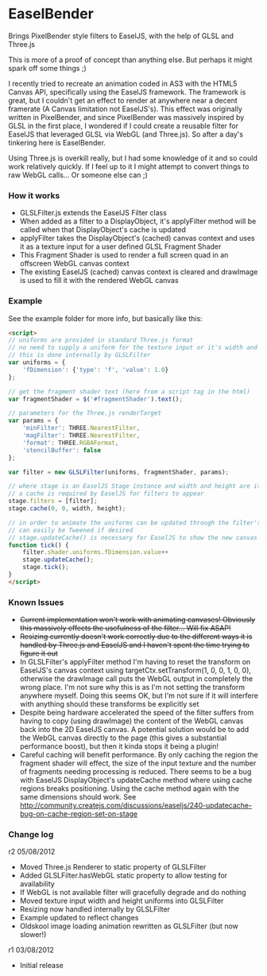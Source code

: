 EaselBender
===========

Brings PixelBender style filters to EaselJS, with the help of GLSL and Three.js

This is more of a proof of concept than anything else. But perhaps it might
spark off some things ;)

I recently tried to recreate an animation coded in AS3 with the HTML5 Canvas API,
specifically using the EaselJS framework. The framework is great, but I couldn't
get an effect to render at anywhere near a decent framerate (A Canvas limitation
not EaselJS's). This effect was originally written in PixelBender, and since
PixelBender was massively inspired by GLSL in the first place, I wondered if I
could create a reusable filter for EaselJS that leveraged GLSL via WebGL (and
Three.js). So after a day's tinkering here is EaselBender.

Using Three.js is overkill really, but I had some knowledge of it and so could work
relatively quickly. If I feel up to it I might attempt to convert things to raw
WebGL calls... Or someone else can ;)

### How it works ###

- GLSLFilter.js extends the EaselJS Filter class
- When added as a filter to a DisplayObject, it's applyFilter method will be called
when that DisplayObject's cache is updated
- applyFilter takes the DisplayObject's (cached) canvas context and uses it as a
texture input for a user defined GLSL Fragment Shader
- This Fragment Shader is used to render a full screen quad in an offscreen
WebGL canvas context
- The existing EaselJS (cached) canvas context is cleared and drawImage is used
to fill it with the rendered WebGL canvas

### Example ###

See the example folder for more info, but basically like this:

```html
<script>
// uniforms are provided in standard Three.js format
// no need to supply a uniform for the texture input or it's width and height
// this is done internally by GLSLFilter
var uniforms = {
	'fDimension': {'type': 'f', 'value': 1.0}
};

// get the fragment shader text (here from a script tag in the html)
var fragmentShader = $('#fragmentShader').text();

// parameters for the Three.js renderTarget
var params = {
	'minFilter': THREE.NearestFilter,
	'magFilter': THREE.NearestFilter,
	'format': THREE.RGBAFormat,
	'stencilBuffer': false
};

var filter = new GLSLFilter(uniforms, fragmentShader, params);

// where stage is an EaselJS Stage instance and width and height are it's dimensions
// a cache is required by EaselJS for filters to appear
stage.filters = [filter];
stage.cache(0, 0, width, height);

// in order to animate the uniforms can be updated through the filter's shader property
// can easily be Tweened if desired
// stage.updateCache() is necessary for EaselJS to show the new canvas as is stage.tick()
function tick() {
	filter.shader.uniforms.fDimension.value++
	stage.updateCache();
	stage.tick();
}
</script>
```

### Known Issues ###

- <del>Current implementation won't work with animating canvases! Obviously this
massively effects the usefulness of the filter... Will fix ASAP!</del>
- <del>Resizing currently doesn't work correctly due to the different ways it is handled
by Three.js and EaselJS and I haven't spent the time trying to figure it out</del>
- In GLSLFilter's applyFilter method I'm having to reset the transform on EaselJS's
canvas context using targetCtx.setTransform(1, 0, 0, 1, 0, 0), otherwise the drawImage
call puts the WebGL output in completely the wrong place. I'm not sure why this
is as I'm not setting the transform anywhere myself. Doing this seems OK, but I'm
not sure if it will interfere with anything should these transforms be explicitly
set
- Despite being hardware accelerated the speed of the filter suffers from having
to copy (using drawImage) the content of the WebGL canvas back into the 2D EaselJS
canvas. A potential solution would be to add the WebGL canvas directly to the page
(this gives a substantial performance boost), but then it kinda stops it being a
plugin!
- Careful caching will benefit performance. By only caching the region the fragment
shader will effect, the size of the input texture and the number of fragments needing
processing is reduced. There seems to be a bug with EaselJS DisplayObject's
updateCache method where using cache regions breaks positioning. Using the cache
method again with the same dimensions should work. See http://community.createjs.com/discussions/easeljs/240-updatecache-bug-on-cache-region-set-on-stage

### Change log ###

r2 05/08/2012

- Moved Three.js Renderer to static property of GLSLFilter
- Added GLSLFilter.hasWebGL static property to allow testing for availability
- If WebGL is not available filter will gracefully degrade and do nothing
- Moved texture input width and height uniforms into GLSLFilter
- Resizing now handled internally by GLSLFilter
- Example updated to reflect changes
- Oldskool image loading animation rewritten as GLSLFilter (but now slower!)

r1 03/08/2012

- Initial release